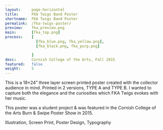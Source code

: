```yaml
---
layout:     page-horizontal
title:      FKA Twigs Band Poster
shortname:  FKA Twigs Band Poster
permalink:  /fka-twigs-poster/
preview:    fka_preview.png
main:       [fka_top.png]
process:    [
              [fka_blue.png, fka_yellow.png],
              [fka_black.png, fka_purp.png]

            ]
desc:       Cornish College of the Arts, Fall 2015
featured:   false
weight:     5
---
```


This is a 18×24” three layer screen printed poster created with the collector audience in mind. Printed in 2 versions, TYPE A and TYPE B. I wanted to capture both the elegance and the curiosities which FKA Twigs evokes with her music.

This poster was a student project & was featured in the Cornish College of the Arts Burn & Swipe Poster Show in 2015.

Illustration, Screen Print, Poster Design, Typography
